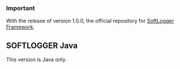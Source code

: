 ### Important

With the release of version 1.0.0, the official repository for [SoftLogger Framework](https://github.com/raviprakash11/soft-logger).


## SOFTLOGGER Java

This version is Java only.